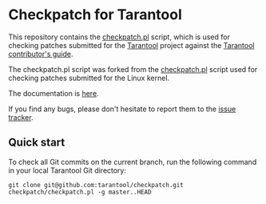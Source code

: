 # Checkpatch for Tarantool

This repository contains the [checkpatch.pl](checkpatch.pl) script, which is
used for checking patches submitted for the [Tarantool][tarantool] project
against the [Tarantool contributor's guide][tarantool-dev-guide].

The checkpatch.pl script was forked from the [checkpatch.pl][linux-checkpatch]
script used for checking patches submitted for the Linux kernel.

The documentation is [here](doc/checkpatch.rst).

If you find any bugs, please don't hesitate to report them to the
[issue tracker](checkpatch-issues).

## Quick start

To check all Git commits on the current branch, run the following command in
your local Tarantool Git directory:
```
git clone git@github.com:tarantool/checkpatch.git
checkpatch/checkpatch.pl -g master..HEAD
```

[checkpatch-issues]: https://github.com/tarantool/checkpatch/issues
[linux-checkpatch]: https://github.com/torvalds/linux/blob/master/scripts/checkpatch.pl
[tarantool]: https://github.com/tarantool/tarantool
[tarantool-dev-guide]: https://www.tarantool.io/en/doc/latest/dev_guide/
